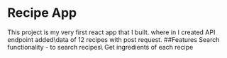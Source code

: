 # Recipe App

This project is my very first react app that I built. where in I created API endpoint added\data of 12 recipes with post request. 
##Features
Search functionality - to search recipes\\
Get ingredients of each recipe
